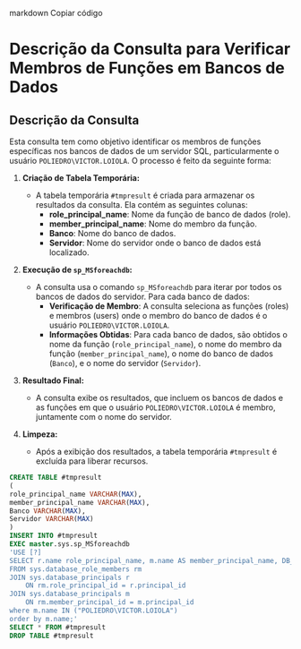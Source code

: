
markdown
Copiar código
# Descrição da Consulta para Verificar Membros de Funções em Bancos de Dados

## Descrição da Consulta

Esta consulta tem como objetivo identificar os membros de funções específicas nos bancos de dados de um servidor SQL, particularmente o usuário `POLIEDRO\VICTOR.LOIOLA`. O processo é feito da seguinte forma:

1. **Criação de Tabela Temporária:**
   - A tabela temporária `#tmpresult` é criada para armazenar os resultados da consulta. Ela contém as seguintes colunas:
     - **role_principal_name**: Nome da função de banco de dados (role).
     - **member_principal_name**: Nome do membro da função.
     - **Banco**: Nome do banco de dados.
     - **Servidor**: Nome do servidor onde o banco de dados está localizado.

2. **Execução de `sp_MSforeachdb`:**
   - A consulta usa o comando `sp_MSforeachdb` para iterar por todos os bancos de dados do servidor. Para cada banco de dados:
     - **Verificação de Membro**: A consulta seleciona as funções (roles) e membros (users) onde o membro do banco de dados é o usuário `POLIEDRO\VICTOR.LOIOLA`.
     - **Informações Obtidas**: Para cada banco de dados, são obtidos o nome da função (`role_principal_name`), o nome do membro da função (`member_principal_name`), o nome do banco de dados (`Banco`), e o nome do servidor (`Servidor`).

3. **Resultado Final:**
   - A consulta exibe os resultados, que incluem os bancos de dados e as funções em que o usuário `POLIEDRO\VICTOR.LOIOLA` é membro, juntamente com o nome do servidor.

4. **Limpeza:**
   - Após a exibição dos resultados, a tabela temporária `#tmpresult` é excluída para liberar recursos.

```SQL
CREATE TABLE #tmpresult
(
role_principal_name VARCHAR(MAX),
member_principal_name VARCHAR(MAX),
Banco VARCHAR(MAX),
Servidor VARCHAR(MAX)
)
INSERT INTO #tmpresult
EXEC master.sys.sp_MSforeachdb 
'USE [?]
SELECT r.name role_principal_name, m.name AS member_principal_name, DB_NAME() AS Banco, @@servername AS Servidor
FROM sys.database_role_members rm 
JOIN sys.database_principals r 
    ON rm.role_principal_id = r.principal_id
JOIN sys.database_principals m 
    ON rm.member_principal_id = m.principal_id
where m.name IN ("POLIEDRO\VICTOR.LOIOLA")
order by m.name;'
SELECT * FROM #tmpresult
DROP TABLE #tmpresult
```